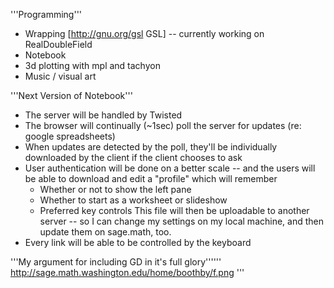 '''Programming'''

 * Wrapping [http://gnu.org/gsl GSL] -- currently working on RealDoubleField
 * Notebook
 * 3d plotting with mpl and tachyon
 * Music / visual art

'''Next Version of Notebook'''

 * The server will be handled by Twisted
 * The browser will continually (~1sec) poll the server for updates (re: google spreadsheets)
 * When updates are detected by the poll, they'll be individually downloaded by the client if the client chooses to  ask
 * User authentication will be done on a better scale -- and the users will be able to download and edit a "profile" which will remember
    * Whether or not to show the left pane
    * Whether to start as a worksheet or slideshow
    * Preferred key controls
This file will then be uploadable to another server -- so I can change my settings on my local machine, and then update them on sage.math, too.
 * Every link will be able to be controlled by the keyboard

'''My argument for including GD in it's full glory'''''' http://sage.math.washington.edu/home/boothby/f.png '''

